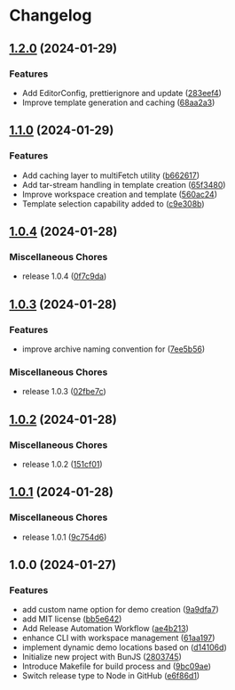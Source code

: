 # Changelog

## [1.2.0](https://github.com/JonDotsoy/demo/compare/v1.1.0...v1.2.0) (2024-01-29)


### Features

* Add EditorConfig, prettierignore and update ([283eef4](https://github.com/JonDotsoy/demo/commit/283eef4e9c16fdd45924adbb0a868afdc1545e9e))
* Improve template generation and caching ([68aa2a3](https://github.com/JonDotsoy/demo/commit/68aa2a3a1ae2fa4b669f2a723c9f93e01a4a7762))

## [1.1.0](https://github.com/JonDotsoy/demo/compare/v1.0.4...v1.1.0) (2024-01-29)


### Features

* Add caching layer to multiFetch utility ([b662617](https://github.com/JonDotsoy/demo/commit/b6626174cc488840fdcb91383f58ba19da210dd4))
* Add tar-stream handling in template creation ([65f3480](https://github.com/JonDotsoy/demo/commit/65f34809d960d5e677d707e6c3593ad4138de65b))
* Improve workspace creation and template ([560ac24](https://github.com/JonDotsoy/demo/commit/560ac248228afd7cc86ed5553020996f73c83b15))
* Template selection capability added to ([c9e308b](https://github.com/JonDotsoy/demo/commit/c9e308b050195dc6083df38ada94af355a82be9e))

## [1.0.4](https://github.com/JonDotsoy/demo/compare/v1.0.3...v1.0.4) (2024-01-28)

### Miscellaneous Chores

- release 1.0.4 ([0f7c9da](https://github.com/JonDotsoy/demo/commit/0f7c9da1c0f3abc7ad42b2c20a4a26973e3c251e))

## [1.0.3](https://github.com/JonDotsoy/demo/compare/v1.0.2...v1.0.3) (2024-01-28)

### Features

- improve archive naming convention for ([7ee5b56](https://github.com/JonDotsoy/demo/commit/7ee5b565476c1221a1d950435b17b58a515e8ad7))

### Miscellaneous Chores

- release 1.0.3 ([02fbe7c](https://github.com/JonDotsoy/demo/commit/02fbe7c6eea16fbe569b09a5fe846a8ffc90a361))

## [1.0.2](https://github.com/JonDotsoy/demo/compare/v1.0.1...v1.0.2) (2024-01-28)

### Miscellaneous Chores

- release 1.0.2 ([151cf01](https://github.com/JonDotsoy/demo/commit/151cf0188d6dd44bf4c6acf02ebd6cb4c6ffe7ee))

## [1.0.1](https://github.com/JonDotsoy/demo/compare/v1.0.0...v1.0.1) (2024-01-28)

### Miscellaneous Chores

- release 1.0.1 ([9c754d6](https://github.com/JonDotsoy/demo/commit/9c754d6fd3c6d2d2c811c84440f5616a66c13b6d))

## 1.0.0 (2024-01-27)

### Features

- add custom name option for demo creation ([9a9dfa7](https://github.com/JonDotsoy/demo/commit/9a9dfa79cf9e248abac54b72a1385171de81067c))
- add MIT license ([bb5e642](https://github.com/JonDotsoy/demo/commit/bb5e6420efb3d8e77661a01eb0dfe7d4959d1156))
- Add Release Automation Workflow ([ae4b213](https://github.com/JonDotsoy/demo/commit/ae4b213d4dd773ef339052a41e0fb65adc247acc))
- enhance CLI with workspace management ([61aa197](https://github.com/JonDotsoy/demo/commit/61aa1978cb127229645f05ee221da9c664db7432))
- implement dynamic demo locations based on ([d14106d](https://github.com/JonDotsoy/demo/commit/d14106d1699d69bfe8ef254e12e66b442bbccfd8))
- Initialize new project with BunJS ([2803745](https://github.com/JonDotsoy/demo/commit/2803745f7d314bf44a9af3118bfcc6557e80c6c0))
- Introduce Makefile for build process and ([9bc09ae](https://github.com/JonDotsoy/demo/commit/9bc09ae0bb93151e1d35d45e6e489e46dcaf7ccf))
- Switch release type to Node in GitHub ([e6f86d1](https://github.com/JonDotsoy/demo/commit/e6f86d10e06b98fcc71996c8034df02861a1c20a))
